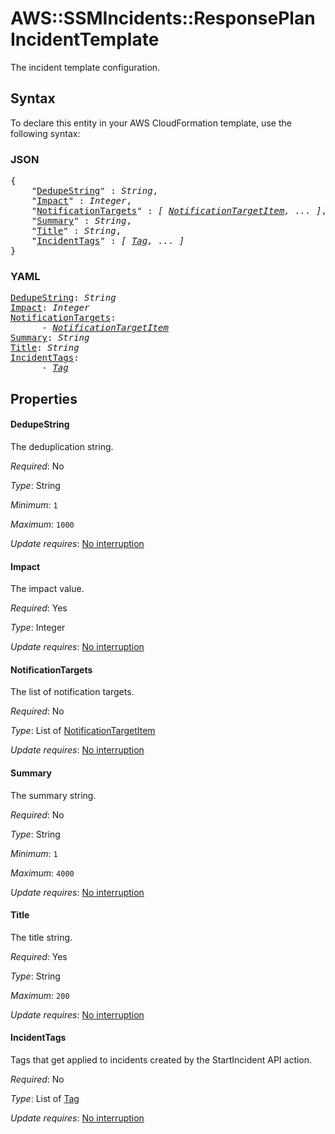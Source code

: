 # AWS::SSMIncidents::ResponsePlan IncidentTemplate

The incident template configuration.

## Syntax

To declare this entity in your AWS CloudFormation template, use the following syntax:

### JSON

<pre>
{
    "<a href="#dedupestring" title="DedupeString">DedupeString</a>" : <i>String</i>,
    "<a href="#impact" title="Impact">Impact</a>" : <i>Integer</i>,
    "<a href="#notificationtargets" title="NotificationTargets">NotificationTargets</a>" : <i>[ <a href="notificationtargetitem.md">NotificationTargetItem</a>, ... ]</i>,
    "<a href="#summary" title="Summary">Summary</a>" : <i>String</i>,
    "<a href="#title" title="Title">Title</a>" : <i>String</i>,
    "<a href="#incidenttags" title="IncidentTags">IncidentTags</a>" : <i>[ <a href="tag.md">Tag</a>, ... ]</i>
}
</pre>

### YAML

<pre>
<a href="#dedupestring" title="DedupeString">DedupeString</a>: <i>String</i>
<a href="#impact" title="Impact">Impact</a>: <i>Integer</i>
<a href="#notificationtargets" title="NotificationTargets">NotificationTargets</a>: <i>
      - <a href="notificationtargetitem.md">NotificationTargetItem</a></i>
<a href="#summary" title="Summary">Summary</a>: <i>String</i>
<a href="#title" title="Title">Title</a>: <i>String</i>
<a href="#incidenttags" title="IncidentTags">IncidentTags</a>: <i>
      - <a href="tag.md">Tag</a></i>
</pre>

## Properties

#### DedupeString

The deduplication string.

_Required_: No

_Type_: String

_Minimum_: <code>1</code>

_Maximum_: <code>1000</code>

_Update requires_: [No interruption](https://docs.aws.amazon.com/AWSCloudFormation/latest/UserGuide/using-cfn-updating-stacks-update-behaviors.html#update-no-interrupt)

#### Impact

The impact value.

_Required_: Yes

_Type_: Integer

_Update requires_: [No interruption](https://docs.aws.amazon.com/AWSCloudFormation/latest/UserGuide/using-cfn-updating-stacks-update-behaviors.html#update-no-interrupt)

#### NotificationTargets

The list of notification targets.

_Required_: No

_Type_: List of <a href="notificationtargetitem.md">NotificationTargetItem</a>

_Update requires_: [No interruption](https://docs.aws.amazon.com/AWSCloudFormation/latest/UserGuide/using-cfn-updating-stacks-update-behaviors.html#update-no-interrupt)

#### Summary

The summary string.

_Required_: No

_Type_: String

_Minimum_: <code>1</code>

_Maximum_: <code>4000</code>

_Update requires_: [No interruption](https://docs.aws.amazon.com/AWSCloudFormation/latest/UserGuide/using-cfn-updating-stacks-update-behaviors.html#update-no-interrupt)

#### Title

The title string.

_Required_: Yes

_Type_: String

_Maximum_: <code>200</code>

_Update requires_: [No interruption](https://docs.aws.amazon.com/AWSCloudFormation/latest/UserGuide/using-cfn-updating-stacks-update-behaviors.html#update-no-interrupt)

#### IncidentTags

Tags that get applied to incidents created by the StartIncident API action.

_Required_: No

_Type_: List of <a href="tag.md">Tag</a>

_Update requires_: [No interruption](https://docs.aws.amazon.com/AWSCloudFormation/latest/UserGuide/using-cfn-updating-stacks-update-behaviors.html#update-no-interrupt)

